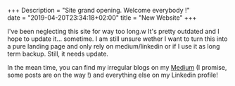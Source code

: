 +++
Description = "Site grand opening. Welcome everybody !"  
date = "2019-04-20T23:34:18+02:00"
title = "New Website"
+++

I've been neglecting this site for way too long.w It's pretty outdated and I hope to update it... sometime. I am still unsure wether I want to turn this into a pure landing page and only rely on medium/linkedin or if I use it as long term backup. Still, it needs update.

In the mean time, you can find my irregular blogs on my [Medium](https://medium.com/the-city-the-city) (I promise, some posts are on the way !) and everything else on my Linkedin profile!
